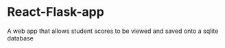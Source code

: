 # React-Flask-app
A web app that allows student scores to be viewed and saved onto a sqlite database
